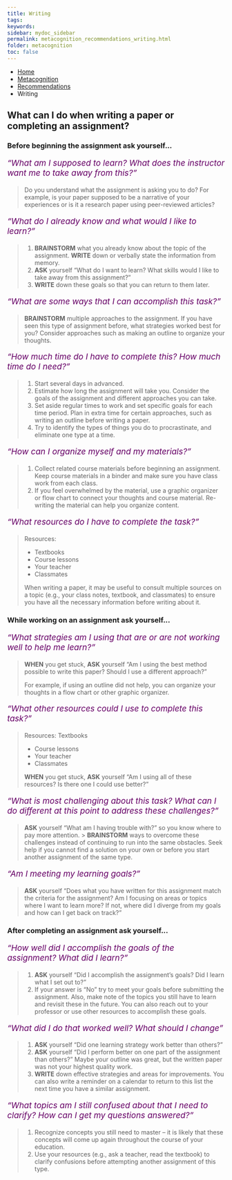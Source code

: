 ```yaml
---
title: Writing
tags: 
keywords: 
sidebar: mydoc_sidebar
permalink: metacognition_recommendations_writing.html
folder: metacognition
toc: false
---
```


<style>
.question {
	font-size:135%; 
	color:#660066; 
	font-style: italic;
}
</style>

<ul class="breadcrumb">
    <li><a href="index.html">Home</a></li>
    <li><a href="metacognition_overview.html">Metacognition</a></li>
    <li><a href="metacognition_recommendations.html">Recommendations</a></li>
    <li class="active">Writing</li>
</ul>

## What can I do when writing a paper or completing an assignment?

### Before beginning the assignment ask yourself...

<p class='question'>“What am I supposed to learn? What does the instructor want me to take away from this?”</p>

> Do you understand what the assignment is asking you to do? For example, is your paper supposed to be a narrative of your experiences or is it a research paper using peer-reviewed articles?

<p class='question'>“What do I already know and what would I like to learn?”</p> 

> 1.  **BRAINSTORM** what you already know about the topic of the assignment. **WRITE** down or verbally state the information from memory.
> 2.  **ASK** yourself “What do I want to learn? What skills would I like to take away from this assignment?”
> 3.  **WRITE** down these goals so that you can return to them later.

<p class='question'>“What are some ways that I can accomplish this task?”</p>                                                      

> **BRAINSTORM** multiple approaches to the assignment. If you have seen this type of assignment before, what strategies worked best for you? Consider approaches such as making an outline to organize your thoughts.

<p class='question'>“How much time do I have to complete this? How much time do I need?”</p>

> 1.  Start several days in advanced.
> 2.  Estimate how long the assignment will take you. Consider the goals of the assignment and different approaches you can take.
> 3.  Set aside regular times to work and set specific goals for each time period. Plan in extra time for certain approaches, such as writing an outline before writing a paper.
> 4.  Try to identify the types of things you do to procrastinate, and eliminate one type at a time.

<p class='question'>“How can I organize myself and my materials?”</p>

> 1.  Collect related course materials before beginning an assignment. Keep course materials in a binder and make sure you have class work from each class.
> 2.  If you feel overwhelmed by the material, use a graphic organizer or flow chart to connect your thoughts and course material. Re-writing the material can help you organize content.

<p class='question'>“What resources do I have to complete the task?”</p>

> Resources:
> - Textbooks
> - Course lessons
> - Your teacher
> - Classmates
> 
> When writing a paper, it may be useful to consult multiple sources on a topic (e.g., your class notes, textbook, and classmates) to ensure you have all the necessary information before writing about it.


### While working on an assignment ask yourself...

<p class='question'>“What strategies am I using that are or are not working well to help me learn?”</p>

> **WHEN** you get stuck, **ASK** yourself “Am I using the best method possible to write this paper? Should I use a different approach?”
>
> For example, if using an outline did not help, you can organize your thoughts in a flow chart or other graphic organizer.

<p class='question'>“What other resources could I use to complete this task?”</p>

> Resources:
> Textbooks
> - Course lessons
> - Your teacher
> - Classmates
> 
> **WHEN** you get stuck, **ASK** yourself “Am I using all of these resources? Is there one I could use better?”

<p class='question'>“What is most challenging about this task? What can I do different at this point to address these challenges?”</p>

> **ASK** yourself “What am I having trouble with?” so you know where to pay more attention. > 
> **BRAINSTORM** ways to overcome these challenges instead of continuing to run into the same obstacles. Seek help if you cannot find a solution on your own or before you start another assignment of the same type.

<p class='question'>“Am I meeting my learning goals?”</p>                                        

> **ASK** yourself “Does what you have written for this assignment match the criteria for the assignment? Am I focusing on areas or topics where I want to learn more? If not, where did I diverge from my goals and how can I get back on track?”


### After completing an assignment ask yourself...

<p class='question'>“How well did I accomplish the goals of the assignment? What did I learn?”</p>

> 1.  **ASK** yourself “Did I accomplish the assignment’s goals? Did I learn what I set out to?”
> 2.  If your answer is “No” try to meet your goals before submitting the assignment. Also, make note of the topics you still have to learn and revisit these in the future. You can also reach out to your professor or use other resources to accomplish these goals.

<p class='question'>“What did I do that worked well? What should I change”</p>

> 1.  **ASK** yourself “Did one learning strategy work better than others?”
> 2.  **ASK** yourself “Did I perform better on one part of the assignment than others?” Maybe your outline was great, but the written paper was not your highest quality work.
> 3.  **WRITE** down effective strategies and areas for improvements. You can also write a reminder on a calendar to return to this list the next time you have a similar assignment.
                                                                                                                                                                   
<p class='question'>“What topics am I still confused about that I need to clarify? How can I get my questions answered?”</p>

> 1.  Recognize concepts you still need to master – it is likely that these concepts will come up again throughout the course of your education.
> 2.  Use your resources (e.g., ask a teacher, read the textbook) to clarify confusions before attempting another assignment of this type.


